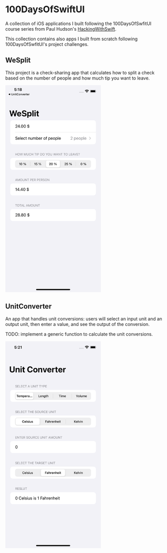 # 100DaysOfSwiftUI
A collection of iOS applications I built following the 100DaysOfSwfitUI course series from Paul Hudson's [HackingWithSwift](https://www.hackingwithswift.com/100/swiftui/).

This collection contains also apps I built from scratch following 100DaysOfSwfitUI's project challenges.

## WeSplit
This project is a check-sharing app that calculates how to split a check based on the number of people and how much tip you want to leave.

<img src="./Assets/Images/WeSplit.png" width="300" height="649">

## UnitConverter
An app that handles unit conversions: users will select an input unit and an output unit, then enter a value, and see the output of the conversion.

TODO: implement a generic function to calculate the unit conversions.

<img src="./Assets/Images/UnitConverter.png" width="300" height="649">
